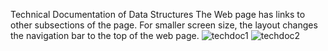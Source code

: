 Technical Documentation of Data Structures
The Web page has links to other subsections of the page. For smaller screen size, the layout changes the navigation bar to the top of the web page.
![techdoc1](https://github.com/user-attachments/assets/8c2cf6d1-676a-4709-ac4c-4bee391d44a2)
![techdoc2](https://github.com/user-attachments/assets/2b21e57c-c09e-451f-8444-579923b2d558)

